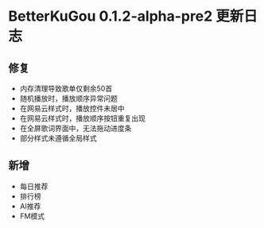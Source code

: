 # BetterKuGou 0.1.2-alpha-pre2 更新日志

## 修复
- 内存清理导致歌单仅剩余50首
- 随机播放时，播放顺序异常问题
- 在网易云样式时，播放控件未居中
- 在网易云样式时，播放顺序按钮重复出现
- 在全屏歌词界面中，无法拖动进度条
- 部分样式未遵循全局样式


## 新增
- 每日推荐
- 排行榜
- AI推荐
- FM模式
